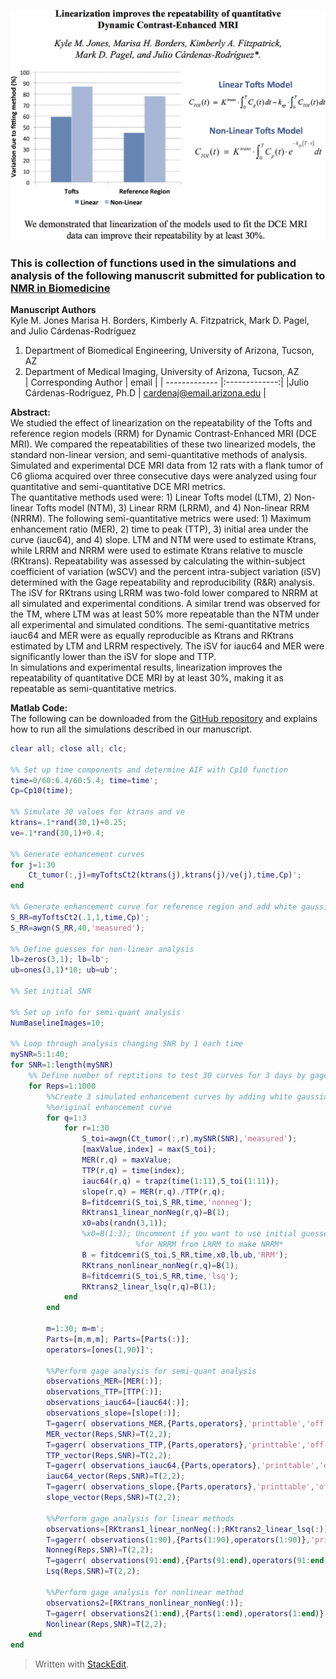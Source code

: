 ![Abstract](/Graphical_Abstract.png)

### This is  collection of functions used in the simulations and analysis of the following manuscrit submitted for publication to [NMR in Biomedicine](http://onlinelibrary.wiley.com/journal/10.1002/(ISSN)1099-1492)  

**Manuscript Authors**  
Kyle M. Jones Marisa H. Borders, Kimberly A. Fitzpatrick, Mark D. Pagel, and Julio Cárdenas-Rodríguez  
1.	Department of Biomedical Engineering, University of Arizona, Tucson, AZ  
2.	Department of Medical Imaging, University of Arizona, Tucson, AZ  
| Corresponding Author          | email         |
| -------------                 |:-------------:|
|Julio Cárdenas-Rodríguez, Ph.D | cardenaj@email.arizona.edu |

**Abstract:**  
We studied the effect of linearization on the repeatability of the Tofts and reference region models (RRM) for Dynamic Contrast-Enhanced MRI (DCE MRI). We compared the repeatabilities of these two linearized models, the standard non-linear version, and semi-quantitative methods of analysis.  
Simulated and experimental DCE MRI data from 12 rats with a flank tumor of C6 glioma acquired over three consecutive days were analyzed using four quantitative and semi-quantitative DCE MRI metrics.  
The quantitative methods used were: 1) Linear Tofts model (LTM), 2) Non-linear Tofts model (NTM), 3) Linear RRM (LRRM), and 4) Non-linear RRM (NRRM). The following semi-quantitative metrics were used: 1) Maximum enhancement ratio (MER), 2) time to peak (TTP), 3) initial area under the curve (iauc64), and 4) slope.  LTM and NTM were used to estimate Ktrans, while LRRM and NRRM were used to estimate Ktrans relative to muscle (RKtrans). Repeatability was assessed by calculating the within-subject coefficient of variation (wSCV) and the percent intra-subject variation (iSV) determined with the Gage repeatability and reproducibility (R&R) analysis.    
The iSV for RKtrans using LRRM was two-fold lower compared to NRRM at all simulated and experimental conditions. A similar trend was observed for the TM, where LTM was at least 50% more repeatable than the NTM under all experimental and simulated conditions. The semi-quantitative metrics iauc64 and MER were as equally reproducible as  Ktrans and RKtrans estimated by LTM and LRRM respectively. The iSV for iauc64 and MER were significantly lower than the iSV for slope and TTP.  
In simulations and experimental results, linearization improves the repeatability of quantitative DCE MRI by at least 30%, making it as repeatable as semi-quantitative metrics.


**Matlab Code:**  
The following can be downloaded from the [GitHub repository](https://github.com/JCardenasRdz/Gage-repeatability-DCE-MRI) and explains how to run all the simulations described in our manuscript.  

```Matlab
clear all; close all; clc;

%% Set up time components and determine AIF with Cp10 function
time=0/60:6.4/60:5.4; time=time';
Cp=Cp10(time);

%% Simulate 30 values for ktrans and ve
ktrans=.1*rand(30,1)+0.25;
ve=.1*rand(30,1)+0.4;

%% Generate enhancement curves
for j=1:30
    Ct_tumor(:,j)=myToftsCt2(ktrans(j),ktrans(j)/ve(j),time,Cp)';
end

%% Generate enhancement curve for reference region and add white gaussian noise
S_RR=myToftsCt2(.1,1,time,Cp)';
S_RR=awgn(S_RR,40,'measured');

%% Define guesses for non-linear analysis
lb=zeros(3,1); lb=lb';
ub=ones(3,1)*10; ub=ub';

%% Set initial SNR

%% Set up info for semi-quant analysis
NumBaselineImages=10;

%% Loop through analysis changing SNR by 1 each time
mySNR=5:1:40;
for SNR=1:length(mySNR)   
    %% Define number of reptitions to test 30 curves for 3 days by gage analysis
    for Reps=1:1000
        %%Create 3 simulated enhancement curves by adding white gaussian noise to
        %%original enhancement curve
        for q=1:3    
            for r=1:30
                S_toi=awgn(Ct_tumor(:,r),mySNR(SNR),'measured');
                [maxValue,index] = max(S_toi);
                MER(r,q) = maxValue;
                TTP(r,q) = time(index);
                iauc64(r,q) = trapz(time(1:11),S_toi(1:11));
                slope(r,q) = MER(r,q)./TTP(r,q);
                B=fitdcemri(S_toi,S_RR,time,'nonneg');
                RKtrans1_linear_nonNeg(r,q)=B(1);
                x0=abs(randn(3,1));
                %x0=B(1:3); Uncomment if you want to use initial guesses
                            %for NRRM from LRRM to make NRRM*
                B = fitdcemri(S_toi,S_RR,time,x0,lb,ub,'RRM');
                RKtrans_nonlinear_nonNeg(r,q)=B(1);
                B=fitdcemri(S_toi,S_RR,time,'lsq');
                RKtrans2_linear_lsq(r,q)=B(1);
            end
        end

        m=1:30; m=m';
        Parts=[m,m,m]; Parts=[Parts(:)];
        operators=[ones(1,90)]';

        %%Perform gage analysis for semi-quant analysis
        observations_MER=[MER(:)];
        observations_TTP=[TTP(:)];
        observations_iauc64=[iauc64(:)];
        observations_slope=[slope(:)];
        T=gagerr( observations_MER,{Parts,operators},'printtable','off','printgraph','off');
        MER_vector(Reps,SNR)=T(2,2);
        T=gagerr( observations_TTP,{Parts,operators},'printtable','off','printgraph','off');
        TTP_vector(Reps,SNR)=T(2,2);
        T=gagerr( observations_iauc64,{Parts,operators},'printtable','off','printgraph','off');
        iauc64_vector(Reps,SNR)=T(2,2);
        T=gagerr( observations_slope,{Parts,operators},'printtable','off','printgraph','off');
        slope_vector(Reps,SNR)=T(2,2);

        %%Perform gage analysis for linear methods
        observations=[RKtrans1_linear_nonNeg(:);RKtrans2_linear_lsq(:)];
        T=gagerr( observations(1:90),{Parts(1:90),operators(1:90)},'printtable','off','printgraph','off');
        Nonneg(Reps,SNR)=T(2,2);
        T=gagerr( observations(91:end),{Parts(91:end),operators(91:end)},'printtable','off','printgraph','off');
        Lsq(Reps,SNR)=T(2,2);

        %%Perform gage analysis for nonlinear method
        observations2=[RKtrans_nonlinear_nonNeg(:)];
        T=gagerr( observations2(1:end),{Parts(1:end),operators(1:end)},'printtable','off','printgraph','off');
        Nonlinear(Reps,SNR)=T(2,2);
    end
end
```  

> Written with [StackEdit](https://stackedit.io/).
